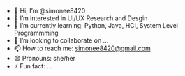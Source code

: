 - 👋 Hi, I’m @simonee8420
- 👀 I’m interested in UI/UX Research and Desgin
- 🌱 I’m currently learning: Python, Java, HCI, System Level Programmming
- 💞️ I’m looking to collaborate on ...
- 📫 How to reach me: simonee8420@gmail.com
- 😄 Pronouns: she/her
- ⚡ Fun fact: ...

<!---
simonee8420/simonee8420 is a ✨ special ✨ repository because its `README.md` (this file) appears on your GitHub profile.
You can click the Preview link to take a look at your changes.
--->
